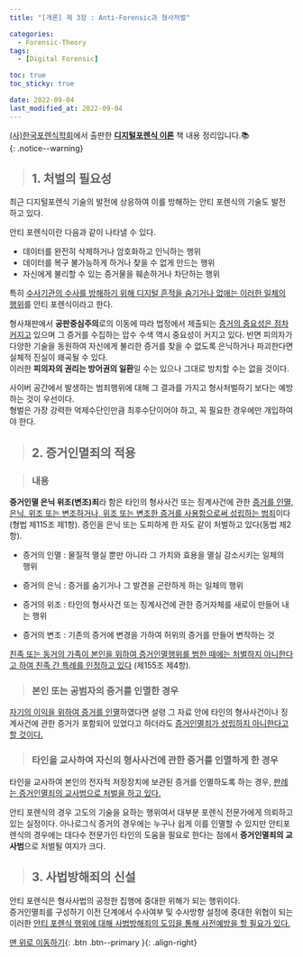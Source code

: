 ```yaml
---
title: "[개론] 제 3장 : Anti-Forensic과 형사처벌"

categories:
  - Forensic-Theory
tags:
  - [Digital Forensic]

toc: true
toc_sticky: true

date: 2022-09-04
last_modified_at: 2022-09-04
---
```


[(사)한국포렌식학회](https://forensickorea.org/wp/)에서 출판한 [**디지털포렌식 이론**](https://search.shopping.naver.com/book/catalog/32481978729?cat_id=50010766&frm=PBOKPRO&query=%EB%94%94%EC%A7%80%ED%84%B8%ED%8F%AC%EB%A0%8C%EC%8B%9D+%EC%9D%B4%EB%A1%A0&NaPm=ct%3Dl7kb4iao%7Cci%3Df672ca7a7ebddf73f558d4a3eacc24a79c68a8d1%7Ctr%3Dboknx%7Csn%3D95694%7Chk%3D75bb35ce216181993b793efcef183fe3709d14b6) 책 내용 정리입니다.📚  
{: .notice--warning}

> ## 1. 처벌의 필요성

최근 디지털포렌식 기술의 발전에 상응하여 이를 방해하는 안티 포렌식의 기술도 발전 하고 있다.

안티 포렌식이란 다음과 같이 나타낼 수 있다.

- 데이터를 완전히 삭제하거나 암호화하고 인닉하는 행위
- 데이터를 복구 불가능하게 하거나 찾을 수 없게 만드는 행위
- 자신에게 불리할 수 있는 증거물을 훼손하거나 차단하는 행위

특히 <u>수사기관의 수사를 방해하기 위해 디지털 흔적을 숨기거나 없애는 이러한 일체의 행위</u>를 안티 포렌식이라고 한다.

형사재판에서 **공판중심주의**로의 이동에 따라 법정에서 제출되는 <u>증거의 중요성은 점차 커지고</u> 있으며 그 증거를 수집하는 압수 수색 역시 중요성이 커지고 있다. 반면 피의자가 다양한 기술을 동원하여 자신에게 불리한 증거를 찾을 수 없도록 은닉하거나 파괴한다면 실체적 진실이 왜곡될 수 있다.  
이러한 **피의자의 권리는 방어권의 일환**일 수는 있으나 그대로 방치할 수는 없을 것이다.

사이버 공간에서 발생하는 범죄행위에 대해 그 결과를 가지고 형사처벌하기 보다는 예방하는 것이 우선이다.  
형벌은 가장 강력한 억제수단인만큼 최후수단이어야 하고, 꼭 필요한 경우에만 개입하여야 한다.

> ## 2. 증거인멸죄의 적용

> ### 내용

**증거인멸 은닉 위조(변조)죄**라 함은 타인의 형사사건 또는 징계사건에 관한 <u>증거를 인멸, 은닉, 위조 또는 변조하거나, 위조 또는 변조한 증거를 사용함으로써 성립하는 범죄</u>이다(형법 제115조 제1항). 증인을 은닉 또는 도피하게 한 자도 같이 처벌하고 있다(동법 제2항).

- 증거의 인멸 : 물질적 멸실 뿐만 아니라 그 가치와 효용을 멸실 감소시키는 일체의 행위

- 증거의 은닉 : 증거를 숨기거나 그 발견을 곤란하게 하는 일체의 행위

- 증거의 위조 : 타인의 형사사건 또는 징계사건에 관한 증거자체를 새로이 만들어 내는 행위

- 증거의 변조 : 기존의 증거에 변경을 가하여 허위의 증거를 만들어 변작하는 것

<u>친족 또는 동거의 가족이 본인을 위하여 증거인멸행위를 범한 때에는 처벌하지 아니한다고 하여 친족 간 특례를 인정하고 있다</u> (제155조 제4항).

> ### 본인 또는 공범자의 증거를 인멸한 경우

<u>자기의 이익을 위하여 증거를 인멸</u>하였다면 설령 그 자료 안에 타인의 형사사건이나 징계사건에 관한 증거가 포함되어 있었다고 하더라도 <u>증거인멸죄가 성립하지 아니한다고 할 것이다.</u>

> ### 타인을 교사하여 자신의 형사사건에 관한 증거를 인멸하게 한 경우

타인을 교사하여 본인의 전자적 저장장치에 보관된 증거를 인멸하도록 하는 경우, <u>판례는 증거인멸죄의 교사범으로 처벌을 하고 있다.</u>

안티 포렌식의 경우 고도의 기술을 요하는 행위여서 대부분 포렌식 전문가에게 의뢰하고 있는 실정이다. 아나로그식 증거의 경우에는 누구나 쉽게 이를 인멸할 수 있지만 안티포렌식의 경우에는 대다수 전문가인 타인의 도움을 필요로 한다는 점에서 **증거인멸죄의 교사범**으로 처벌될 여지가 크다.

> ## 3. 사법방해죄의 신설

안티 포렌식은 형사사법의 공정한 집행에 중대한 위해가 되는 행위이다.  
증거인멸죄를 구성하기 이전 단계에서 수사여부 및 수사방향 설정에 중대한 위협이 되는 이러한 <u>안티 포렌식 행위에 대해 사법방해죄의 도입을 통해 사전예방을 할 필요가 있다.</u>

[맨 위로 이동하기](#){: .btn .btn--primary }{: .align-right}
